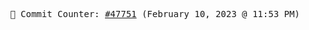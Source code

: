 <p align="center">
    <samp>
        📮 Commit Counter: <a href="https://github.com/Javascript-void0/Javascript-void0/commits/main">#47751</a> (February 10, 2023 @ 11:53 PM)
    </samp>
</p>